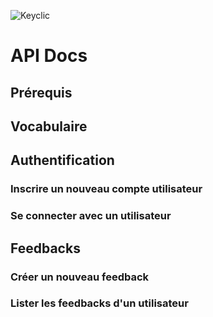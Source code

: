 
![Keyclic](http://static1.squarespace.com/static/54e7409ee4b06d2d7216b378/t/5757e5102fe1311935216116/1469611136434/?format=100w)


# API Docs

## Prérequis

## Vocabulaire

## Authentification

### Inscrire un nouveau compte utilisateur

### Se connecter avec un utilisateur

## Feedbacks

### Créer un nouveau feedback

### Lister les feedbacks d'un utilisateur
